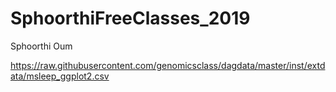 # SphoorthiFreeClasses_2019
Sphoorthi Oum


https://raw.githubusercontent.com/genomicsclass/dagdata/master/inst/extdata/msleep_ggplot2.csv
